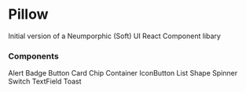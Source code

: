# Pillow

Initial version of a Neumporphic (Soft) UI React Component libary

### Components
Alert
Badge
Button
Card
Chip
Container
IconButton
List
Shape
Spinner
Switch
TextField
Toast
